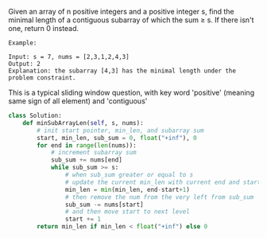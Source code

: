 Given an array of n positive integers and a positive integer s, find the minimal length of a contiguous subarray of which the sum ≥ s. If there isn't one, return 0 instead.

```
Example: 

Input: s = 7, nums = [2,3,1,2,4,3]
Output: 2
Explanation: the subarray [4,3] has the minimal length under the problem constraint.
```

This is a typical sliding window question, with key word 'positive' (meaning same sign of all element)
and 'contiguous'

```python
class Solution:
    def minSubArrayLen(self, s, nums):
        # init start pointer, min_len, and subarray sum 
        start, min_len, sub_sum = 0, float("+inf"), 0
        for end in range(len(nums)):
            # increment subarray sum 
            sub_sum += nums[end]        
            while sub_sum >= s:
                # when sub_sum greater or equal to s
                # update the current min_len with current end and start pointers.
                min_len = min(min_len, end-start+1)
                # then remove the num from the very left from sub_sum
                sub_sum -= nums[start] 
                # and then move start to next level
                start += 1
        return min_len if min_len < float("+inf") else 0
```